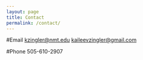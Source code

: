 ```yaml
---
layout: page
title: Contact
permalink: /contact/
---
```


#Email
<kzingler@nmt.edu>
<kaileevzingler@gmail.com>

#Phone
505-610-2907
